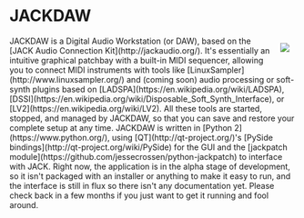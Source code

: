 JACKDAW
=======
<img align="right" hspace="12" vspace="12"  src="https://raw.githubusercontent.com/jessecrossen/jackdaw/master/src/jackdaw/icons/logo_256.png"/>
JACKDAW is a Digital Audio Workstation (or DAW), based on the [JACK Audio Connection Kit](http://jackaudio.org/). It's essentially an intuitive graphical patchbay with a built-in MIDI sequencer, allowing you to connect MIDI instruments with tools like [LinuxSampler](http://www.linuxsampler.org/) and (coming soon) audio processing or soft-synth plugins based on [LADSPA](https://en.wikipedia.org/wiki/LADSPA), [DSSI](https://en.wikipedia.org/wiki/Disposable_Soft_Synth_Interface), or [LV2](https://en.wikipedia.org/wiki/LV2). All these tools are started, stopped, and managed by JACKDAW, so that you can save and restore your complete setup at any time. JACKDAW is written in [Python 2](https://www.python.org/), using [QT](http://qt-project.org/)'s [PySide bindings](http://qt-project.org/wiki/PySide) for the GUI and the [jackpatch module](https://github.com/jessecrossen/python-jackpatch) to interface with JACK. Right now, the application is in the alpha stage of development, so it isn't packaged with an installer or anything to make it easy to run, and the interface is still in flux so there isn't any documentation yet. Please check back in a few months if you just want to get it running and fool around.
